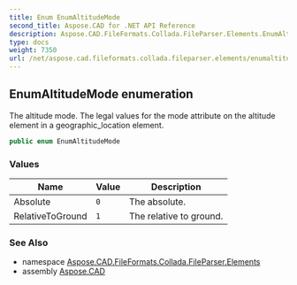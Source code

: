 ```yaml
---
title: Enum EnumAltitudeMode
second_title: Aspose.CAD for .NET API Reference
description: Aspose.CAD.FileFormats.Collada.FileParser.Elements.EnumAltitudeMode enum. The altitude mode. The legal values for the mode attribute on the altitude element in a geographic_location element
type: docs
weight: 7350
url: /net/aspose.cad.fileformats.collada.fileparser.elements/enumaltitudemode/
---
```

## EnumAltitudeMode enumeration

The altitude mode. The legal values for the mode attribute on the altitude element in a geographic_location element.

```csharp
public enum EnumAltitudeMode
```

### Values

| Name | Value | Description |
| --- | --- | --- |
| Absolute | `0` | The absolute. |
| RelativeToGround | `1` | The relative to ground. |

### See Also

* namespace [Aspose.CAD.FileFormats.Collada.FileParser.Elements](../../aspose.cad.fileformats.collada.fileparser.elements/)
* assembly [Aspose.CAD](../../)


